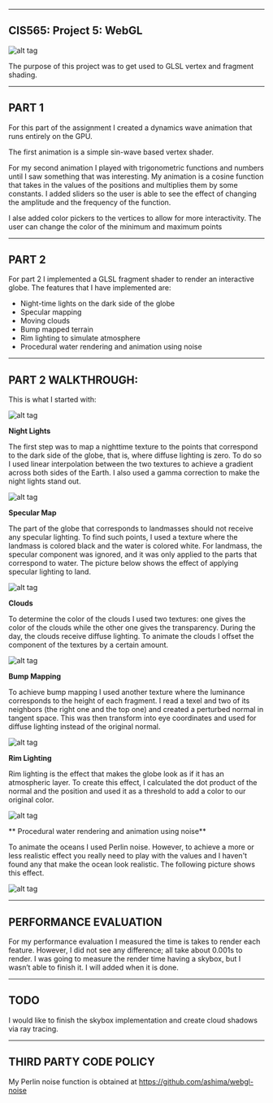 ﻿-------------------------------------------------------------------------------
CIS565: Project 5: WebGL
-------------------------------------------------------------------------------

![alt tag](https://github.com/paula18/Project5-WebGL/blob/master/all.PNG)


The purpose of this project was to get used to GLSL vertex and fragment shading.

-------------------------------------------------------------------------------
PART 1 
-------------------------------------------------------------------------------

For this part of the assignment I created a dynamics wave animation that runs 
entirely on the GPU. 

The first animation is a simple sin-wave based vertex shader.

For my second animation I played with trigonometric functions and numbers
until I saw something that was interesting. My animation is a cosine function that 
takes in the values of the positions and multiplies them by some constants. 
I added sliders so the user is able to see the effect of changing the amplitude and the frequency of the function. 

I alse added color pickers to the vertices to allow for more interactivity. The user 
can change the color of the minimum and maximum points

-------------------------------------------------------------------------------
PART 2 
-------------------------------------------------------------------------------
For part 2 I implemented a GLSL fragment shader to render an interactive globe. The features 
that I have implemented are: 

* Night-time lights on the dark side of the globe
* Specular mapping
* Moving clouds
* Bump mapped terrain
* Rim lighting to simulate atmosphere
* Procedural water rendering and animation using noise 

-------------------------------------------------------------------------------
PART 2 WALKTHROUGH:
-------------------------------------------------------------------------------
This is what I started with: 

![alt tag](https://github.com/paula18/Project5-WebGL/blob/master/first.PNG)


**Night Lights**

The first step was to map a nighttime texture to the points that correspond to the 
dark side of the globe, that is, where diffuse lighting is zero. 
To do so I used linear interpolation between the two textures to achieve a gradient 
across both sides of the Earth. I also used a gamma correction to make the night lights stand out.

![alt tag](https://github.com/paula18/Project5-WebGL/blob/master/second.PNG)


**Specular Map** 

The part of the globe that corresponds to landmasses should not receive any specular lighting.
To find such points, I used a texture where the landmass is colored black and the water is colored white.
For landmass, the specular component was ignored, and it was only applied to the parts that correspond to water. 
The picture below shows the effect of applying specular lighting to land. 

![alt tag](https://github.com/paula18/Project5-WebGL/blob/master/spec.PNG)

**Clouds**

To determine the color of the clouds I used two textures: one gives the color of the clouds
 while the other one gives the transparency. During the day, the clouds receive diffuse lighting. 
To animate the clouds I  offset the component of the textures by a certain amount. 

![alt tag](https://github.com/paula18/Project5-WebGL/blob/master/fifth.PNG)

**Bump Mapping**

To achieve bump mapping I used another texture where the luminance corresponds to the 
height of each fragment. I read a texel and two of its neighbors (the right one and the top one) 
and created a perturbed normal in tangent space. This was then transform into eye coordinates and 
used for diffuse lighting instead of the original normal. 

![alt tag](https://github.com/paula18/Project5-WebGL/blob/master/fifth.PNG)

**Rim Lighting**

Rim lighting is the effect that makes the globe look as if it has an atmospheric layer.
To create this effect, I calculated the dot product of the normal and the position and used it as a 
threshold to add a color to our original color. 

![alt tag](https://github.com/paula18/Project5-WebGL/blob/master/seven.PNG)

** Procedural water rendering and animation using noise**

To animate the oceans I used Perlin noise. However, to achieve a more or less realistic effect 
you really need to play with the values and I haven't found any that make the ocean look realistic.
The following picture shows this effect. 

![alt tag](https://github.com/paula18/Project5-WebGL/blob/master/water.PNG)

-------------------------------------------------------------------------------
PERFORMANCE EVALUATION
-------------------------------------------------------------------------------
For my performance evaluation I measured the time is takes to render each feature. 
However, I did not see any difference; all take about 0.001s to render. I was going to measure the render
time having a skybox, but I wasn’t able to finish it. I will added when it is done.

-------------------------------------------------------------------------------
TODO
-------------------------------------------------------------------------------
I would like to finish the skybox implementation and create cloud shadows via ray tracing. 

-------------------------------------------------------------------------------
THIRD PARTY CODE POLICY
-------------------------------------------------------------------------------
My Perlin noise function is obtained at https://github.com/ashima/webgl-noise
 
